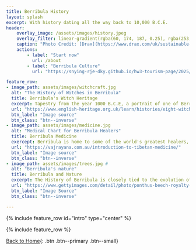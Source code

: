 ```yaml
---
title: Berribula History
layout: splash
excerpt: With history dating all the way back to 10,000 B.C.E.
header: 
    overlay_image: /assets/images/history.jpeg
    overlay_filter: linear-gradient(rgba(60, 174, 187, 0.25), rgba(253, 242, 224, 0.25))
    caption: "Photo Credit: [Drax](https://www.drax.com/uk/sustainable-bioenergy/estonia-catchment-area-analysis/)"
    actions:
        - label: "Start now"
          url: /about
        - label: "Berribula Culture"
          url: "https://snying-rje-dky.github.io/hw3-tourism-page/2025/09/20/Second-Post.html"

feature_row:
- image_path: assets/images/witchcraft.jpg
  alt: "The History of Witches in Berribula"
  title: Berribula's Witch Heritage
  excerpt: Tapestry from the year 1000 B.C.E, a portrait of one of Berribula's pioneers in witchcraft, Ivy Yuljanga
  url: "https://www.english-heritage.org.uk/learn/histories/eight-witchcraft-myths/"
  btn_label: "Image source"
  btn_class: "btn--inverse"
- image_path: assets/images/medicine.jpg
  alt: "Medical Chart for Berribula Healers"
  title: Berribula Medicine
  exercept: Berribula is home to some of the world's greatest healers, all for the best price - Free! #
  url: "https://vajrayana.com.au/introduction-to-tibetan-medicine/"
  btn_label: "Image source"
  btn_class: "btn--inverse"
- image_path: assets/images/trees.jpg #
  alt: "Berribula's nature"
  title: Berribula and Nature
  excerpt: The History of Berribula is closely tied to the evolution of nature, the very root of all magic.
  url: "https://www.gettyimages.com/detail/photo/ponthus-beech-royalty-free-image/167076876"
  btn_label: "Image Source"
  btn_class: "btn--inverse"

---
```



{% include feature_row id="intro" type="center" %}

{% include feature_row %}

[Back to Home](/index.md){: .btn .btn--primary .btn--small}

